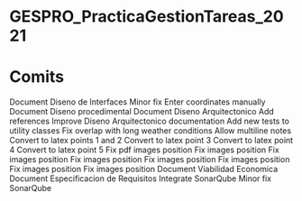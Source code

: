 # GESPRO_PracticaGestionTareas_2021
# Comits

Document Diseno de Interfaces
Minor fix 
Enter coordinates manually 
Document Diseno procedimental 
Document Diseno Arquitectonico 
Add references 
Improve Diseno Arquitectonico documentation 
Add new tests to utility classes 
Fix overlap with long weather conditions 
Allow multiline notes 
Convert to latex points 1 and 2 
Convert to latex point 3 
Convert to latex point 4 
Convert to latex point 5 
Fix pdf images position 
Fix images position 
Fix images position 
Fix images position 
Fix images position 
Fix images position 
Fix images position 
Fix images position 
Document Viabilidad Economica 
Document Especificacion de Requisitos 
Integrate SonarQube 
Minor fix SonarQube 
